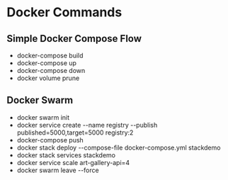 # Docker Commands

## Simple Docker Compose Flow
- docker-compose build
- docker-compose up
- docker-compose down
- docker volume prune 

## Docker Swarm
- docker swarm init
- docker service create --name registry --publish published=5000,target=5000 registry:2
- docker-compose push
- docker stack deploy --compose-file docker-compose.yml stackdemo
- docker stack services stackdemo
- docker service scale art-gallery-api=4  
- docker swarm leave --force